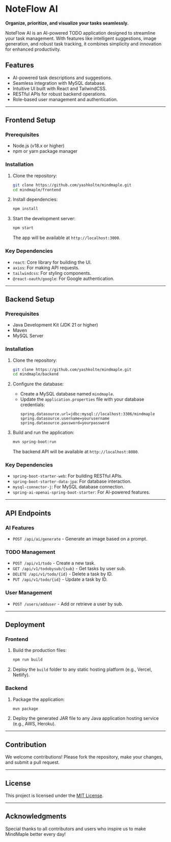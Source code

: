 # NoteFlow AI

**Organize, prioritize, and visualize your tasks seamlessly.**

NoteFlow AI is an AI-powered TODO application designed to streamline your task management. With features like intelligent suggestions, image generation, and robust task tracking, it combines simplicity and innovation for enhanced productivity.

## Features

- AI-powered task descriptions and suggestions.
- Seamless integration with MySQL database.
- Intuitive UI built with React and TailwindCSS.
- RESTful APIs for robust backend operations.
- Role-based user management and authentication.

---

## Frontend Setup

### Prerequisites

- Node.js (v18.x or higher)
- npm or yarn package manager

### Installation

1. Clone the repository:
   ```bash
   git clone https://github.com/yashkolte/mindmaple.git
   cd mindmaple/frontend
   ```

2. Install dependencies:
   ```bash
   npm install
   ```

3. Start the development server:
   ```bash
   npm start
   ```

   The app will be available at `http://localhost:3000`.

### Key Dependencies

- `react`: Core library for building the UI.
- `axios`: For making API requests.
- `tailwindcss`: For styling components.
- `@react-oauth/google`: For Google authentication.

---

## Backend Setup

### Prerequisites

- Java Development Kit (JDK 21 or higher)
- Maven
- MySQL Server

### Installation

1. Clone the repository:
   ```bash
   git clone https://github.com/yashkolte/mindmaple.git
   cd mindmaple/backend
   ```

2. Configure the database:
   - Create a MySQL database named `mindmaple`.
   - Update the `application.properties` file with your database credentials:
     ```properties
     spring.datasource.url=jdbc:mysql://localhost:3306/mindmaple
     spring.datasource.username=yourusername
     spring.datasource.password=yourpassword
     ```

3. Build and run the application:
   ```bash
   mvn spring-boot:run
   ```

   The backend API will be available at `http://localhost:8080`.

### Key Dependencies

- `spring-boot-starter-web`: For building RESTful APIs.
- `spring-boot-starter-data-jpa`: For database interaction.
- `mysql-connector-j`: For MySQL database connection.
- `spring-ai-openai-spring-boot-starter`: For AI-powered features.

---

## API Endpoints

### AI Features
- `POST /api/ai/generate` - Generate an image based on a prompt.

### TODO Management
- `POST /api/v1/todo` - Create a new task.
- `GET /api/v1/todobysub/{sub}` - Get tasks by user sub.
- `DELETE /api/v1/todo/{id}` - Delete a task by ID.
- `PUT /api/v1/todo/{id}` - Update a task by ID.

### User Management
- `POST /users/adduser` - Add or retrieve a user by sub.

---

## Deployment

### Frontend
1. Build the production files:
   ```bash
   npm run build
   ```
2. Deploy the `build` folder to any static hosting platform (e.g., Vercel, Netlify).

### Backend
1. Package the application:
   ```bash
   mvn package
   ```
2. Deploy the generated JAR file to any Java application hosting service (e.g., AWS, Heroku).

---

## Contribution

We welcome contributions! Please fork the repository, make your changes, and submit a pull request.

---

## License

This project is licensed under the [MIT License](LICENSE).

---

## Acknowledgments

Special thanks to all contributors and users who inspire us to make MindMaple better every day!
